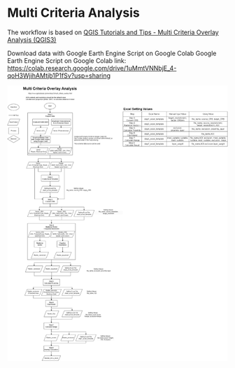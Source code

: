 # Multi Criteria Analysis
The workflow is based on [QGIS Tutorials and Tips - Multi Criteria Overlay Analysis (QGIS3)](https://www.qgistutorials.com/en/docs/3/multi_criteria_overlay.html)

Download data with Google Earth Engine Script on Google Colab
Google Earth Engine Script on Google Colab link: 
https://colab.research.google.com/drive/1uMmtVNNbjE_4-qoH3WjihAMtjb1P1fSv?usp=sharing

![flowchart](flowchart.png)

